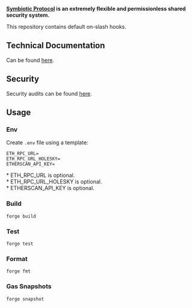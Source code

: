 **[Symbiotic Protocol](https://symbiotic.fi) is an extremely flexible and permissionless shared security system.**

This repository contains default on-slash hooks.

## Technical Documentation

Can be found [here](./specs).

## Security

Security audits can be found [here](./audits).

## Usage

### Env

Create `.env` file using a template:

```
ETH_RPC_URL=
ETH_RPC_URL_HOLESKY=
ETHERSCAN_API_KEY=
```

\* ETH_RPC_URL is optional.<br/>\* ETH_RPC_URL_HOLESKY is optional.<br/>\* ETHERSCAN_API_KEY is optional.

### Build

```shell
forge build
```

### Test

```shell
forge test
```

### Format

```shell
forge fmt
```

### Gas Snapshots

```shell
forge snapshot
```
